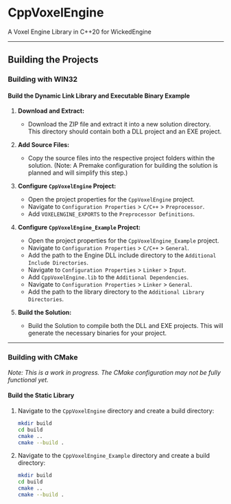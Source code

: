 # CppVoxelEngine
A Voxel Engine Library in C++20 for WickedEngine

---

## Building the Projects

### Building with WIN32

#### Build the Dynamic Link Library and Executable Binary Example

1. **Download and Extract:**
   - Download the ZIP file and extract it into a new solution directory. This directory should contain both a DLL project and an EXE project.

2. **Add Source Files:**
   - Copy the source files into the respective project folders within the solution. (Note: A Premake configuration for building the solution is planned and will simplify this step.)

3. **Configure `CppVoxelEngine` Project:**
   - Open the project properties for the `CppVoxelEngine` project.
   - Navigate to `Configuration Properties` > `C/C++` > `Preprocessor`.
   - Add `VOXELENGINE_EXPORTS` to the `Preprocessor Definitions`.

4. **Configure `CppVoxelEngine_Example` Project:**
   - Open the project properties for the `CppVoxelEngine_Example` project.
   - Navigate to `Configuration Properties` > `C/C++` > `General`.
   - Add the path to the Engine DLL include directory to the `Additional Include Directories`.
   - Navigate to `Configuration Properties` > `Linker` > `Input`.
   - Add `CppVoxelEngine.lib` to the `Additional Dependencies`.
   - Navigate to `Configuration Properties` > `Linker` > `General`.
   - Add the path to the library directory to the `Additional Library Directories`.

5. **Build the Solution:**
   - Build the Solution to compile both the DLL and EXE projects. This will generate the necessary binaries for your project.


---

### Building with CMake

*Note: This is a work in progress. The CMake configuration may not be fully functional yet.*

#### Build the Static Library

1. Navigate to the `CppVoxelEngine` directory and create a build directory:

   ```bash
   mkdir build
   cd build
   cmake ..
   cmake --build .

2. Navigate to the `CppVoxelEngine_Example` directory and create a build directory:

   ```bash
   mkdir build
   cd build
   cmake ..
   cmake --build .

